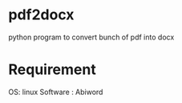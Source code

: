 # pdf2docx
python program to convert  bunch of pdf into docx 

# Requirement
OS: linux
Software : Abiword
